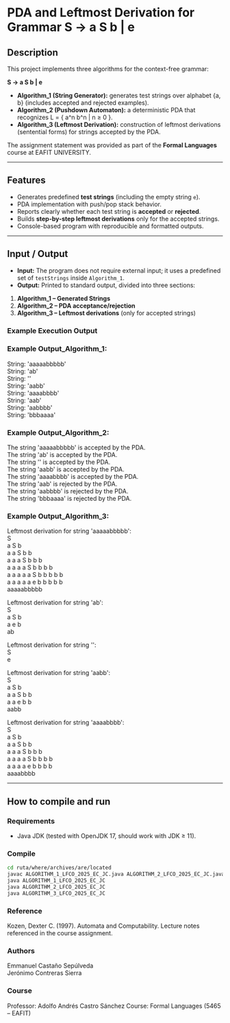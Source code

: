 # PDA and Leftmost Derivation for Grammar S → a S b | e

## Description
This project implements three algorithms for the context-free grammar:

**S → a S b | e**

- **Algorithm_1 (String Generator):** generates test strings over alphabet {a, b} (includes accepted and rejected examples).  
- **Algorithm_2 (Pushdown Automaton):** a deterministic PDA that recognizes L = { a^n b^n | n ≥ 0 }.  
- **Algorithm_3 (Leftmost Derivation):** construction of leftmost derivations (sentential forms) for strings accepted by the PDA.

The assignment statement was provided as part of the **Formal Languages** course at EAFIT UNIVERSITY.  

---

## Features
- Generates predefined **test strings** (including the empty string `e`).  
- PDA implementation with push/pop stack behavior.  
- Reports clearly whether each test string is **accepted** or **rejected**.  
- Builds **step-by-step leftmost derivations** only for the accepted strings.  
- Console-based program with reproducible and formatted outputs.

---

## Input / Output
- **Input:** The program does not require external input; it uses a predefined set of `testStrings` inside `Algorithm_1`.  
- **Output:** Printed to standard output, divided into three sections:

1. **Algorithm_1 – Generated Strings**  
2. **Algorithm_2 – PDA acceptance/rejection**  
3. **Algorithm_3 – Leftmost derivations** (only for accepted strings)

### Example Execution Output

### Example Output_Algorithm_1:
String: 'aaaaabbbbb' <br>
String: 'ab' <br>
String: '' <br>
String: 'aabb' <br>
String: 'aaaabbbb' <br>
String: 'aab' <br>
String: 'aabbbb' <br>
String: 'bbbaaaa' <br>

### Example Output_Algorithm_2:
The string 'aaaaabbbbb' is accepted by the PDA. <br>
The string 'ab' is accepted by the PDA. <br>
The string '' is accepted by the PDA. <br>
The string 'aabb' is accepted by the PDA. <br>
The string 'aaaabbbb' is accepted by the PDA. <br>
The string 'aab' is rejected by the PDA. <br>
The string 'aabbbb' is rejected by the PDA. <br>
The string 'bbbaaaa' is rejected by the PDA. <br>

### Example Output_Algorithm_3:
Leftmost derivation for string 'aaaaabbbbb': <br>
S <br>
a S b <br>
a a S b b <br>
a a a S b b b <br>
a a a a S b b b b <br>
a a a a a S b b b b b <br>
a a a a a e b b b b b <br>
aaaaabbbbb <br>

Leftmost derivation for string 'ab': <br>
S <br>
a S b <br>
a e b <br>
ab <br>

Leftmost derivation for string '': <br>
S <br>
e <br>

Leftmost derivation for string 'aabb': <br>
S <br>
a S b <br>
a a S b b <br>
a a e b b <br>
aabb <br>

Leftmost derivation for string 'aaaabbbb': <br>
S <br>
a S b <br>
a a S b b <br>
a a a S b b b <br>
a a a a S b b b b <br>
a a a a e b b b b <br>
aaaabbbb <br>

---

## How to compile and run

### Requirements
- Java JDK (tested with OpenJDK 17, should work with JDK ≥ 11).

### Compile
```bash
cd ruta/where/archives/are/located
javac ALGORITHM_1_LFCO_2025_EC_JC.java ALGORITHM_2_LFCO_2025_EC_JC.java ALGORITHM_3_LFCO_2025_EC_JC.java
java ALGORITHM_1_LFCO_2025_EC_JC
java ALGORITHM_2_LFCO_2025_EC_JC
java ALGORITHM_3_LFCO_2025_EC_JC
```

### Reference
Kozen, Dexter C. (1997). Automata and Computability. Lecture notes referenced in the course assignment.

### Authors
Emmanuel Castaño Sepúlveda <br>
Jerónimo Contreras Sierra <br>

### Course 
Professor: Adolfo Andrés Castro Sánchez
Course: Formal Languages (5465 – EAFIT)
